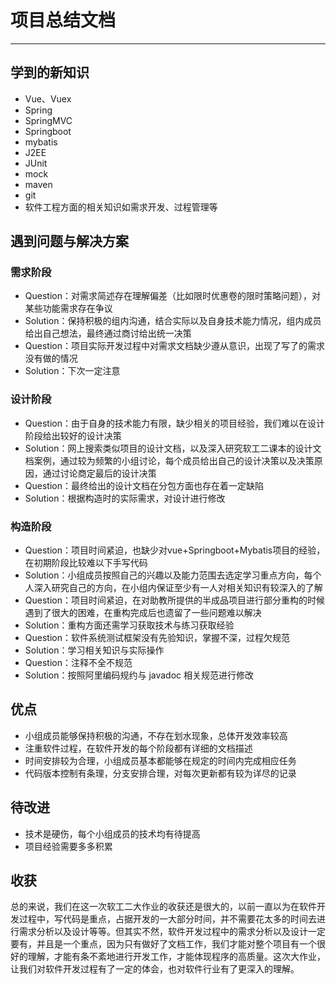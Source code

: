 # 项目总结文档

---

## 学到的新知识

- Vue、Vuex
- Spring
- SpringMVC
- Springboot
- mybatis
- J2EE
- JUnit
- mock
- maven
- git
- 软件工程方面的相关知识如需求开发、过程管理等

## 遇到问题与解决方案

### 需求阶段

- Question：对需求简述存在理解偏差（比如限时优惠卷的限时策略问题），对某些功能需求存在争议
- Solution：保持积极的组内沟通，结合实际以及自身技术能力情况，组内成员给出自己想法，最终通过商讨给出统一决策
- Question：项目实际开发过程中对需求文档缺少遵从意识，出现了写了的需求没有做的情况
- Solution：下次一定注意

### 设计阶段

- Question：由于自身的技术能力有限，缺少相关的项目经验，我们难以在设计阶段给出较好的设计决策
- Solution：网上搜索类似项目的设计文档，以及深入研究软工二课本的设计文档案例，通过较为频繁的小组讨论，每个成员给出自己的设计决策以及决策原因，通过讨论商定最后的设计决策
- Question：最终给出的设计文档在分包方面也存在着一定缺陷
- Solution：根据构造时的实际需求，对设计进行修改

### 构造阶段

- Question：项目时间紧迫，也缺少对vue+Springboot+Mybatis项目的经验，在初期阶段比较难以下手写代码
- Solution：小组成员按照自己的兴趣以及能力范围去选定学习重点方向，每个人深入研究自己的方向，在小组内保证至少有一人对相关知识有较深入的了解
- Question：项目时间紧迫，在对助教所提供的半成品项目进行部分重构的时候遇到了很大的困难，在重构完成后也遗留了一些问题难以解决
- Solution：重构方面还需学习获取技术与练习获取经验
- Question：软件系统测试框架没有先验知识，掌握不深，过程欠规范
- Solution：学习相关知识与实际操作
- Question：注释不全不规范
- Solution：按照阿里编码规约与 javadoc 相关规范进行修改

## 优点

- 小组成员能够保持积极的沟通，不存在划水现象，总体开发效率较高
- 注重软件过程，在软件开发的每个阶段都有详细的文档描述
- 时间安排较为合理，小组成员基本都能够在规定的时间内完成相应任务
- 代码版本控制有条理，分支安排合理，对每次更新都有较为详尽的记录

## 待改进

- 技术是硬伤，每个小组成员的技术均有待提高
- 项目经验需要多多积累

## 收获

总的来说，我们在这一次软工二大作业的收获还是很大的，以前一直以为在软件开发过程中，写代码是重点，占据开发的一大部分时间，并不需要花太多的时间去进行需求分析以及设计等等。但其实不然，软件开发过程中的需求分析以及设计一定要有，并且是一个重点，因为只有做好了文档工作，我们才能对整个项目有一个很好的理解，才能有条不紊地进行开发工作，才能体现程序的高质量。这次大作业，让我们对软件开发过程有了一定的体会，也对软件行业有了更深入的理解。

